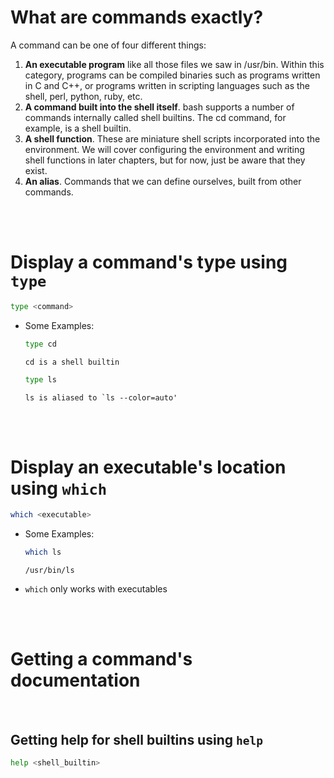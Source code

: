 
# What are commands exactly?

A command can be one of four different things:

1. __An executable program__ like all those files we saw in /usr/bin. Within this category, programs can be compiled binaries such as programs written in C and C++, or programs written in scripting languages such as the shell, perl, python, ruby, etc.
2. __A command built into the shell itself__. bash supports a number of commands internally called shell builtins. The cd command, for example, is a shell builtin.
3. __A shell function__. These are miniature shell scripts incorporated into the environment. We will cover configuring the environment and writing shell functions in later chapters, but for now, just be aware that they exist.
4. __An alias__. Commands that we can define ourselves, built from other commands.

<br/>
<br/>

# Display a command's type using `type`

```bash
type <command>
```

* Some Examples: 

	```bash
	type cd
	```
	```
	cd is a shell builtin
	```
	```bash
	type ls
	```

	```
	ls is aliased to `ls --color=auto'
	```

<br/>
<br/>

# Display an executable's location using `which`

```bash
which <executable>
```

* Some Examples: 
	```bash
	which ls
	```

	```
	/usr/bin/ls
	```

- `which` only works with executables


<br/>
<br/>

# Getting a command's documentation 

<br/>

## Getting help for shell builtins using `help`

```bash
help <shell_builtin>
```

